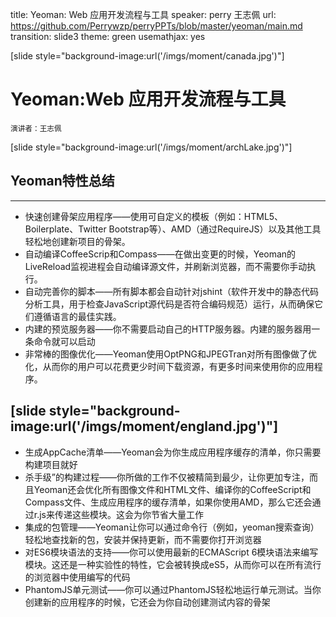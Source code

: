 title: Yeoman: Web 应用开发流程与工具
speaker: perry 王志佩
url: https://github.com/Perrywzp/perryPPTs/blob/master/yeoman/main.md
transition: slide3
theme: green
usemathjax: yes

[slide style="background-image:url('/imgs/moment/canada.jpg')"]
# Yeoman:Web 应用开发流程与工具
<small>演讲者：王志佩</small>


[slide style="background-image:url('/imgs/moment/archLake.jpg')"]
## Yeoman特性总结
----
* 快速创建骨架应用程序——使用可自定义的模板（例如：HTML5、Boilerplate、Twitter Bootstrap等）、AMD（通过RequireJS）以及其他工具轻松地创建新项目的骨架。
* 自动编译CoffeeScrip和Compass——在做出变更的时候，Yeoman的LiveReload监视进程会自动编译源文件，并刷新浏览器，而不需要你手动执行。
* 自动完善你的脚本——所有脚本都会自动针对jshint（软件开发中的静态代码分析工具，用于检查JavaScript源代码是否符合编码规范）运行，从而确保它们遵循语言的最佳实践。
* 内建的预览服务器——你不需要启动自己的HTTP服务器。内建的服务器用一条命令就可以启动
* 非常棒的图像优化——Yeoman使用OptPNG和JPEGTran对所有图像做了优化，从而你的用户可以花费更少时间下载资源，有更多时间来使用你的应用程序。

[slide style="background-image:url('/imgs/moment/england.jpg')"]
----
* 生成AppCache清单——Yeoman会为你生成应用程序缓存的清单，你只需要构建项目就好
* 杀手级”的构建过程——你所做的工作不仅被精简到最少，让你更加专注，而且Yeoman还会优化所有图像文件和HTML文件、编译你的CoffeeScript和Compass文件、生成应用程序的缓存清单，如果你使用AMD，那么它还会通过r.js来传递这些模块。这会为你节省大量工作
* 集成的包管理——Yeoman让你可以通过命令行（例如，yeoman搜索查询）轻松地查找新的包，安装并保持更新，而不需要你打开浏览器
* 对ES6模块语法的支持——你可以使用最新的ECMAScript 6模块语法来编写模块。这还是一种实验性的特性，它会被转换成eS5，从而你可以在所有流行的浏览器中使用编写的代码
* PhantomJS单元测试——你可以通过PhantomJS轻松地运行单元测试。当你创建新的应用程序的时候，它还会为你自动创建测试内容的骨架
